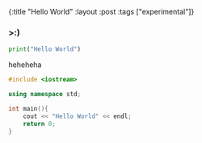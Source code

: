 {:title "Hello World"
 :layout :post
 :tags ["experimental"]}

### >:)

```python
print("Hello World")
```

heheheha

```c++
#include <iostream>

using namespace std;

int main(){
    cout << "Hello World" << endl;
    return 0;
}
```